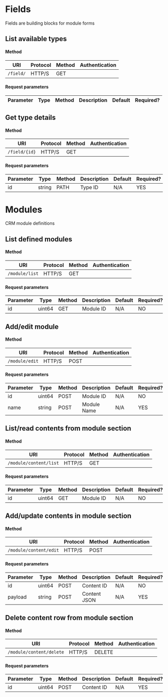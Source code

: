 # Fields

Fields are building blocks for module forms

## List available types

#### Method

| URI | Protocol | Method | Authentication |
| --- | -------- | ------ | -------------- |
| `/field/` | HTTP/S | GET |  |

#### Request parameters

| Parameter | Type | Method | Description | Default | Required? |
| --------- | ---- | ------ | ----------- | ------- | --------- |

## Get type details

#### Method

| URI | Protocol | Method | Authentication |
| --- | -------- | ------ | -------------- |
| `/field/{id}` | HTTP/S | GET |  |

#### Request parameters

| Parameter | Type | Method | Description | Default | Required? |
| --------- | ---- | ------ | ----------- | ------- | --------- |
| id | string | PATH | Type ID | N/A | YES |




# Modules

CRM module definitions

## List defined modules

#### Method

| URI | Protocol | Method | Authentication |
| --- | -------- | ------ | -------------- |
| `/module/list` | HTTP/S | GET |  |

#### Request parameters

| Parameter | Type | Method | Description | Default | Required? |
| --------- | ---- | ------ | ----------- | ------- | --------- |
| id | uint64 | GET | Module ID | N/A | NO |

## Add/edit module

#### Method

| URI | Protocol | Method | Authentication |
| --- | -------- | ------ | -------------- |
| `/module/edit` | HTTP/S | POST |  |

#### Request parameters

| Parameter | Type | Method | Description | Default | Required? |
| --------- | ---- | ------ | ----------- | ------- | --------- |
| id | uint64 | POST | Module ID | N/A | NO |
| name | string | POST | Module Name | N/A | YES |

## List/read contents from module section

#### Method

| URI | Protocol | Method | Authentication |
| --- | -------- | ------ | -------------- |
| `/module/content/list` | HTTP/S | GET |  |

#### Request parameters

| Parameter | Type | Method | Description | Default | Required? |
| --------- | ---- | ------ | ----------- | ------- | --------- |
| id | uint64 | GET | Module ID | N/A | NO |

## Add/update contents in module section

#### Method

| URI | Protocol | Method | Authentication |
| --- | -------- | ------ | -------------- |
| `/module/content/edit` | HTTP/S | POST |  |

#### Request parameters

| Parameter | Type | Method | Description | Default | Required? |
| --------- | ---- | ------ | ----------- | ------- | --------- |
| id | uint64 | POST | Content ID | N/A | NO |
| payload | string | POST | Content JSON | N/A | YES |

## Delete content row from module section

#### Method

| URI | Protocol | Method | Authentication |
| --- | -------- | ------ | -------------- |
| `/module/content/delete` | HTTP/S | DELETE |  |

#### Request parameters

| Parameter | Type | Method | Description | Default | Required? |
| --------- | ---- | ------ | ----------- | ------- | --------- |
| id | uint64 | POST | Content ID | N/A | YES |